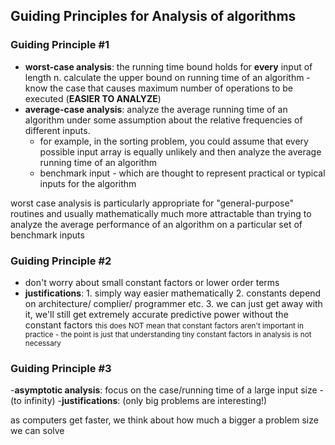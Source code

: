 ## Guiding Principles for Analysis of algorithms

### Guiding Principle #1
- **worst-case analysis**: the running time bound holds for __every__ input of length n. calculate the upper bound on running time of an algorithm - know the case that causes maximum number of operations to be executed (__**EASIER TO ANALYZE**__)
- **average-case analysis**: analyze the average running time of an algorithm under some assumption about the relative frequencies of different inputs.
  - for example, in the sorting problem, you could assume that every possible input array is equally unlikely and then analyze the average running time of an algorithm
  - benchmark input - which are thought to represent practical or typical inputs for the algorithm

worst case analysis is particularly appropriate for "general-purpose" routines and usually mathematically much more attractable than trying to analyze the average performance of an algorithm on a particular set of benchmark inputs


### Guiding Principle #2
- don't worry about small constant factors or lower order terms
- **justifications**: 1. simply way easier mathematically 2. constants depend on architecture/ complier/ programmer etc. 3. we can just get away with it, we'll still get extremely accurate predictive power without the constant factors
<small>this does NOT mean that constant factors aren't important in practice - the point is just that understanding tiny constant factors in analysis is not necessary</small>


### Guiding Principle #3
-**asymptotic analysis**: focus on the case/running time of a large input size - (to infinity)
-**justifications**: (only big problems are interesting!)

as computers get faster, we think about how much a bigger a problem size we can solve
